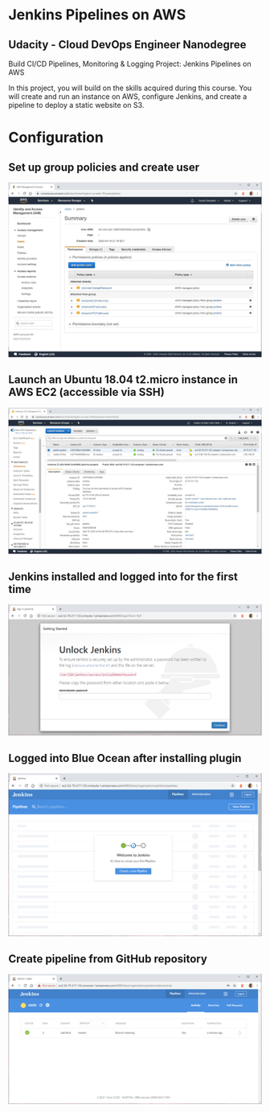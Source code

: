 Jenkins Pipelines on AWS
========================


Udacity - Cloud DevOps Engineer Nanodegree
------------------------------------------
Build CI/CD Pipelines, Monitoring & Logging Project: Jenkins Pipelines on AWS

In this project, you will build on the skills acquired during this course. You will create and run an instance on AWS, configure Jenkins, and create a pipeline to deploy a static website on S3.


Configuration
==============


Set up group policies and create user
-------------------------------------

![IAM User Permissions](https://github.com/davidsimowitz/jenkins-pipelines-on-aws/blob/master/screenshot-01.png)


Launch an Ubuntu 18.04 t2.micro instance in AWS EC2 (accessible via SSH)
------------------------------------------------------------------------

![EC2 Instance](https://github.com/davidsimowitz/jenkins-pipelines-on-aws/blob/master/screenshot-02.png)


Jenkins installed and logged into for the first time
----------------------------------------------------
![Jenkins initial run on server](https://github.com/davidsimowitz/jenkins-pipelines-on-aws/blob/master/screenshot-03.png)


Logged into Blue Ocean after installing plugin
----------------------------------------------
![Logged into Blue Ocean after installing plugin](https://github.com/davidsimowitz/jenkins-pipelines-on-aws/blob/master/screenshot-04.png)


Create pipeline from GitHub repository
--------------------------------------
![Create pipeline from GitHub repository](https://github.com/davidsimowitz/jenkins-pipelines-on-aws/blob/master/screenshot-05.png)
